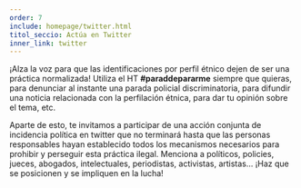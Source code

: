 ```yaml
---
order: 7
include: homepage/twitter.html
titol_seccio: Actúa en Twitter
inner_link: twitter
---
```

¡Alza la voz para que las identificaciones por perfil étnico dejen de ser una práctica normalizada! Utiliza el HT **#paraddepararme** siempre que quieras, para denunciar al instante una parada policial discriminatoria, para difundir una noticia relacionada con la perfilación étnica, para dar tu opinión sobre el tema, etc. 

Aparte de esto, te invitamos a participar de una acción conjunta de incidencia política en twitter que no terminará hasta que las personas responsables hayan establecido todos los mecanismos necesarios para prohibir y perseguir esta práctica ilegal. Menciona a políticos, policies, jueces, abogados, intelectuales, periodistas, activistas, artistas... ¡Haz que se posicionen y se impliquen en la lucha!
